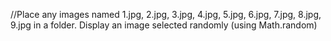 //Place any images named 1.jpg, 2.jpg, 3.jpg, 4.jpg, 5.jpg, 6.jpg, 7.jpg, 8.jpg, 9.jpg in a folder. Display an image selected randomly (using Math.random)
